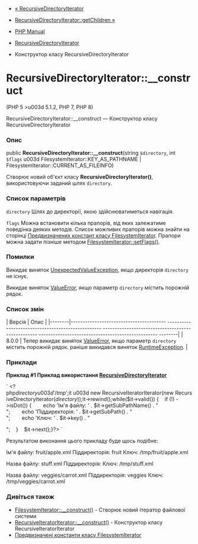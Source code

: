 - [«
RecursiveDirectoryIterator](class.recursivedirectoryiterator.md)
- [RecursiveDirectoryIterator::getChildren
»](recursivedirectoryiterator.getchildren.md)

- [PHP Manual](index.md)
- [RecursiveDirectoryIterator](class.recursivedirectoryiterator.md)
- Конструктор класу RecursiveDirectoryIterator

# RecursiveDirectoryIterator::\_\_construct

(PHP 5 \>u003d 5.1.2, PHP 7, PHP 8)

RecursiveDirectoryIterator::\_\_construct — Конструктор класу
RecursiveDirectoryIterator

### Опис

public **RecursiveDirectoryIterator::\_\_construct**(string
`$directory`, int `$flags` u003d FilesystemIterator::KEY_AS_PATHNAME \|
FilesystemIterator::CURRENT_AS_FILEINFO)

Створює новий об'єкт класу **RecursiveDirectoryIterator()**, використовуючи
заданий шлях `directory`.

### Список параметрів

`directory`
Шлях до директорії, якою здійснюватиметься навігація.

`flags`
Можна встановити кілька прапорів, від яких залежатиме поведінка
деяких методів. Список можливих прапорів можна знайти на сторінці
[Предвизначених констант класу
FilesystemIterator](class.filesystemiterator.md#filesystemiterator.constants).
Прапори можна задати пізніше методом
[FilesystemIterator::setFlags()](filesystemiterator.setflags.md).

### Помилки

Викидає виняток
[UnexpectedValueException](class.unexpectedvalueexception.md), якщо
директорія `directory` не існує.

Викидає виняток [ValueError](class.valueerror.md), якщо
параметр `directory` містить порожній рядок.

### Список змін

| Версія | Опис |
|--------|---------------------------------------- -------------------------------------------------- -------------------------------------------------- -------------------------------------------------- --------|
| 8.0.0 | Тепер викидає виняток [ValueError](class.valueerror.md), якщо параметр `directory` містить порожній рядок. раніше викидався виняток [RuntimeException](class.runtimeexception.md). |

### Приклади

**Приклад #1 Приклад використання
[RecursiveDirectoryIterator](class.recursivedirectoryiterator.md)**

` <?php$directory u003d '/tmp';$it u003d new RecursiveIteratorIterator(new RecursiveDirectoryIterator($directory));$it->rewind();while($it->valid()) {    if (!) ->isDot()) {        echo 'Ім'я файлу: ' . $it->getSubPathName() . "
";        echo 'Піддиректорія: ' . $it->getSubPath() . "
";        echo 'Ключ: ' . $it->key() . "

";    }    $it->next();}?> `

Результатом виконання цього прикладу буде щось подібне:

Ім'я файлу: fruit/apple.xml
Піддиректорія: fruit
Ключ: /tmp/fruit/apple.xml

Назва файлу: stuff.xml
Піддиректорія:
Ключ: /tmp/stuff.xml

Назва файлу: veggies/carrot.xml
Піддиректорія: veggies
Ключ: /tmp/veggies/carrot.xml

### Дивіться також

- [FilesystemIterator::\_\_construct()](filesystemiterator.construct.md) -
Створює новий ітератор файлової системи
- [RecursiveIteratorIterator::\_\_construct()](recursiveiteratoriterator.construct.md) -
Конструктор класу RecursiveIteratorIterator
- [Предвизначені константи класу
FilesystemIterator](class.filesystemiterator.md#filesystemiterator.constants)
